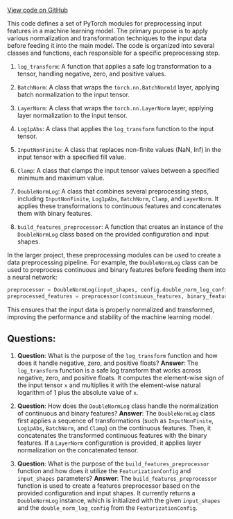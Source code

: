 [View code on GitHub](https://github.com/twitter/the-algorithm-ml/blob/master/projects/home/recap/model/feature_transform.py)

This code defines a set of PyTorch modules for preprocessing input features in a machine learning model. The primary purpose is to apply various normalization and transformation techniques to the input data before feeding it into the main model. The code is organized into several classes and functions, each responsible for a specific preprocessing step.

1. `log_transform`: A function that applies a safe log transformation to a tensor, handling negative, zero, and positive values.

2. `BatchNorm`: A class that wraps the `torch.nn.BatchNorm1d` layer, applying batch normalization to the input tensor.

3. `LayerNorm`: A class that wraps the `torch.nn.LayerNorm` layer, applying layer normalization to the input tensor.

4. `Log1pAbs`: A class that applies the `log_transform` function to the input tensor.

5. `InputNonFinite`: A class that replaces non-finite values (NaN, Inf) in the input tensor with a specified fill value.

6. `Clamp`: A class that clamps the input tensor values between a specified minimum and maximum value.

7. `DoubleNormLog`: A class that combines several preprocessing steps, including `InputNonFinite`, `Log1pAbs`, `BatchNorm`, `Clamp`, and `LayerNorm`. It applies these transformations to continuous features and concatenates them with binary features.

8. `build_features_preprocessor`: A function that creates an instance of the `DoubleNormLog` class based on the provided configuration and input shapes.

In the larger project, these preprocessing modules can be used to create a data preprocessing pipeline. For example, the `DoubleNormLog` class can be used to preprocess continuous and binary features before feeding them into a neural network:

```python
preprocessor = DoubleNormLog(input_shapes, config.double_norm_log_config)
preprocessed_features = preprocessor(continuous_features, binary_features)
```

This ensures that the input data is properly normalized and transformed, improving the performance and stability of the machine learning model.
## Questions: 
 1. **Question**: What is the purpose of the `log_transform` function and how does it handle negative, zero, and positive floats?
   **Answer**: The `log_transform` function is a safe log transform that works across negative, zero, and positive floats. It computes the element-wise sign of the input tensor `x` and multiplies it with the element-wise natural logarithm of 1 plus the absolute value of `x`.

2. **Question**: How does the `DoubleNormLog` class handle the normalization of continuous and binary features?
   **Answer**: The `DoubleNormLog` class first applies a sequence of transformations (such as `InputNonFinite`, `Log1pAbs`, `BatchNorm`, and `Clamp`) on the continuous features. Then, it concatenates the transformed continuous features with the binary features. If a `LayerNorm` configuration is provided, it applies layer normalization on the concatenated tensor.

3. **Question**: What is the purpose of the `build_features_preprocessor` function and how does it utilize the `FeaturizationConfig` and `input_shapes` parameters?
   **Answer**: The `build_features_preprocessor` function is used to create a features preprocessor based on the provided configuration and input shapes. It currently returns a `DoubleNormLog` instance, which is initialized with the given `input_shapes` and the `double_norm_log_config` from the `FeaturizationConfig`.